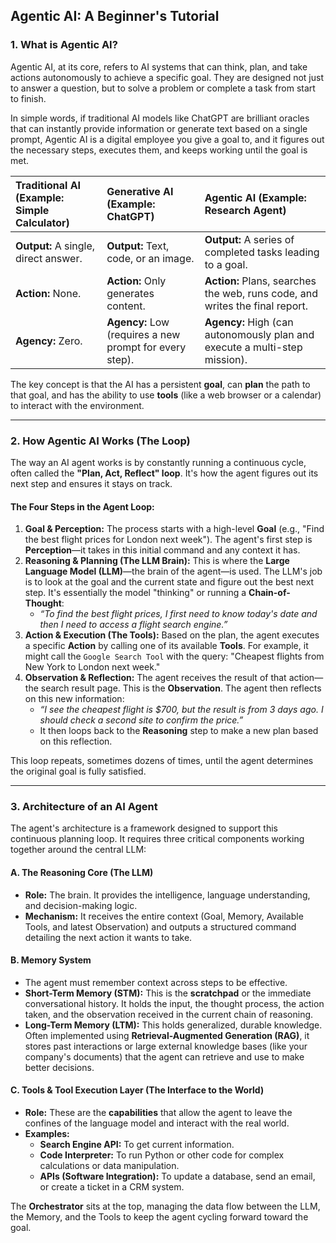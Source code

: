 ## Agentic AI: A Beginner's Tutorial

### 1. What is Agentic AI? 

Agentic AI, at its core, refers to AI systems that can think, plan, and take actions autonomously to achieve a specific goal. They are designed not just to answer a question, but to solve a problem or complete a task from start to finish.

In simple words, if traditional AI models like ChatGPT are brilliant oracles that can instantly provide information or generate text based on a single prompt, Agentic AI is a digital employee you give a goal to, and it figures out the necessary steps, executes them, and keeps working until the goal is met.

| Traditional AI (Example: Simple Calculator) | Generative AI (Example: ChatGPT) | Agentic AI (Example: Research Agent) |
| :--- | :--- | :--- |
| **Output:** A single, direct answer. | **Output:** Text, code, or an image. | **Output:** A series of completed tasks leading to a goal. |
| **Action:** None. | **Action:** Only generates content. | **Action:** Plans, searches the web, runs code, and writes the final report. |
| **Agency:** Zero. | **Agency:** Low (requires a new prompt for every step). | **Agency:** High (can autonomously plan and execute a multi-step mission). |

The key concept is that the AI has a persistent **goal**, can **plan** the path to that goal, and has the ability to use **tools** (like a web browser or a calendar) to interact with the environment.

***

### 2. How Agentic AI Works (The Loop) 

The way an AI agent works is by constantly running a continuous cycle, often called the **"Plan, Act, Reflect" loop**. It's how the agent figures out its next step and ensures it stays on track.

#### The Four Steps in the Agent Loop:

1.  **Goal & Perception:** The process starts with a high-level **Goal** (e.g., "Find the best flight prices for London next week"). The agent's first step is **Perception**—it takes in this initial command and any context it has.
2.  **Reasoning & Planning (The LLM Brain):** This is where the **Large Language Model (LLM)**—the brain of the agent—is used. The LLM's job is to look at the goal and the current state and figure out the best next step. It's essentially the model "thinking" or running a **Chain-of-Thought**:
    * *“To find the best flight prices, I first need to know today's date and then I need to access a flight search engine.”*
3.  **Action & Execution (The Tools):** Based on the plan, the agent executes a specific **Action** by calling one of its available **Tools**. For example, it might call the `Google Search Tool` with the query: "Cheapest flights from New York to London next week."
4.  **Observation & Reflection:** The agent receives the result of that action—the search result page. This is the **Observation**. The agent then reflects on this new information:
    * *“I see the cheapest flight is \$700, but the result is from 3 days ago. I should check a second site to confirm the price.”*
    * It then loops back to the **Reasoning** step to make a new plan based on this reflection.

This loop repeats, sometimes dozens of times, until the agent determines the original goal is fully satisfied.

***

### 3. Architecture of an AI Agent 

The agent's architecture is a framework designed to support this continuous planning loop. It requires three critical components working together around the central LLM:

#### A. The Reasoning Core (The LLM)
* **Role:** The brain. It provides the intelligence, language understanding, and decision-making logic.
* **Mechanism:** It receives the entire context (Goal, Memory, Available Tools, and latest Observation) and outputs a structured command detailing the next action it wants to take.

#### B. Memory System
* The agent must remember context across steps to be effective.
* **Short-Term Memory (STM):** This is the **scratchpad** or the immediate conversational history. It holds the input, the thought process, the action taken, and the observation received in the current chain of reasoning.
* **Long-Term Memory (LTM):** This holds generalized, durable knowledge. Often implemented using **Retrieval-Augmented Generation (RAG)**, it stores past interactions or large external knowledge bases (like your company's documents) that the agent can retrieve and use to make better decisions.

#### C. Tools & Tool Execution Layer (The Interface to the World)
* **Role:** These are the **capabilities** that allow the agent to leave the confines of the language model and interact with the real world.
* **Examples:**
    * **Search Engine API:** To get current information.
    * **Code Interpreter:** To run Python or other code for complex calculations or data manipulation.
    * **APIs (Software Integration):** To update a database, send an email, or create a ticket in a CRM system.

The **Orchestrator** sits at the top, managing the data flow between the LLM, the Memory, and the Tools to keep the agent cycling forward toward the goal. 
